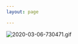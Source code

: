 ```yaml
---
layout: page

---
```


![2020-03-06-730471.gif](https://zoeozone.github.io/quantum_pangolin/assets/2020-03-06-730471.gif)
